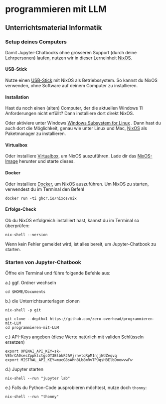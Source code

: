 # programmieren mit LLM

## Unterrichtsmaterial Informatik

### Setup deines Computers

Damit Jupyter-Chatbooks ohne grösseren Support (durch deine Lehrpersonen) laufen, nutzen wir in dieser Lerneinheit [NixOS](https://nixos.org/).
#### USB-Stick
 
Nutze einen [USB-Stick](https://nixos.org/manual/nixos/stable/#sec-booting-from-usb) mit NixOS als Betriebssystem. So kannst du NixOS verwenden, ohne Software auf deinem Computer zu installieren.
#### Installation

Hast du noch einen (alten) Computer, der die aktuellen Windows 11 Anforderungen nicht erfüllt? Dann installiere dort direkt NixOS.

Oder aktiviere unter Windows [Windows Subsystem for Linux](https://nixos.org/download/#nix-install-windows) . Dann hast du auch dort die Möglichkeit, genau wie unter Linux und Mac, [NixOS](https://nixos.org/download/#nix-install-linux) als Paketmanager zu installieren.
#### Virtualbox

Oder installiere [Virtualbox](https://www.virtualbox.org/), um NixOS auszuführen. Lade dir das [NixOS-Image](https://nixos.org/download/#nixos-virtualbox) herunter und starte dieses.
#### Docker

Oder installiere [Docker](https://www.docker.com/products/docker-desktop/), um NixOS auszuführen. Um NixOS zu starten, verwendest du im Terminal den Befehl 

```console
docker run -ti ghcr.io/nixos/nix
```
#### Erfolgs-Check

Ob du NixOS erfolgreich installiert hast, kannst du im Terminal so überprüfen:

```console
nix-shell --version
```

Wenn kein Fehler gemeldet wird, ist alles bereit, um Jupyter-Chatbook zu starten.
### Starten von Jupyter-Chatbook

Öffne ein Terminal und führe folgende Befehle aus:

a.) ggf. Ordner wechseln
```console
cd $HOME/Documents
```

b.) die Unterrichtsunterlagen clonen
```console
nix-shell -p git
```

```console
git clone --depth=1 https://github.com/zero-overhead/programmieren-mit-LLM
cd programmieren-mit-LLM
```

c.) API-Keys angeben (diese Werte natürlich mit validen Schlüsseln ersetzen)
```console
export OPENAI_API_KEY=sk-VE5rCA0sesZppklctgcOT3BlbkFJAVjrnvtqRpM1njjWdZeqvq
export MISTRAL_API_KEY=mucG8sAMn8Lb8mRvTPJqsH3ElbDoowvwFw
```

d.) Jupyter starten
```
nix-shell --run "jupyter lab"
```

e.) Falls du Python-Code ausprobieren möchtest, nutze doch ```thonny```:

```
nix-shell --run "thonny"
```
